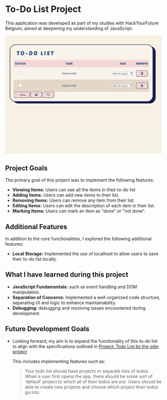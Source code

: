 # To-Do List Project

This application was developed as part of my studies with HackYourFuture Belgium, 
aimed at deepening my understanding of JavaScript.

![screenshot](./client/public/Screenshot.png)

## Project Goals

The primary goal of this project was to implement the following features:

- **Viewing Items:** Users can see all the items in their to-do list
- **Adding Items:** Users can add new items to their list.
- **Removing Items:** Users can remove any item from their list.
- **Editing Items:** Users can edit the description of each item in their list.
- **Marking Items:** Users can mark an item as "done" or "not done".

## Additional Features

In addition to the core functionalities, I explored the following additional
features:

- **Local Storage:** Implemented the use of localhost to allow users to save
  their to-do list locally.

## What I have learned during this project

- **JavaScript Fundamentals:** such as event handling and DOM manipulation.
- **Separation of Concerns:** Implemented a well-organized code structure,
  separating UI and logic to enhance maintainability.
- **Debugging:** debugging and resolving issues encountered during
  development.

## Future Development Goals

- Looking forward, my aim is to expand the functionality of this to-do list to
  align with the specifications outlined in
  [Project: Todo List by the odin project](https://www.theodinproject.com/lessons/node-path-javascript-todo-list#project-solution)

  This includes implementing features such as:

  > Your todo list should have projects or separate lists of todos. When a user
  > first opens the app, there should be some sort of ‘default’ project to which
  > all of their todos are put. Users should be able to create new projects and
  > choose which project their todos go into.
